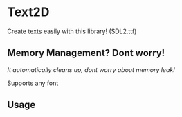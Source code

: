 # Text2D
Create texts easily with this library! (SDL2.ttf)


## Memory Management? Dont worry!
*It automatically cleans up, dont worry about memory leak!*

Supports any font

## Usage



